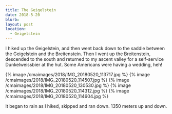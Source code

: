 ```yaml
---
title: The Geigelstein
date: 2018-5-20
blurb:
layout: post
location:
  - Geigelstein
---
```


I hiked up the Geigelstein, and then went back down to the saddle between the
Geigelstein and the Breitenstein. Then I went up the Breitenstein, descended to the
south and returned to my ascent valley for a self-service Dunkelweissbier at the
hut. Some Americans were having a wedding, heh!

{% image /cmaimages/2018/IMG_20180520_113717.jpg	%}
{% image /cmaimages/2018/IMG_20180520_114507.jpg	%}
{% image /cmaimages/2018/IMG_20180520_130530.jpg %}
{% image /cmaimages/2018/IMG_20180520_114312.jpg	%}
{% image /cmaimages/2018/IMG_20180520_114604.jpg %}

It began to rain as I hiked, skipped and ran down. 1350 meters up and down.

